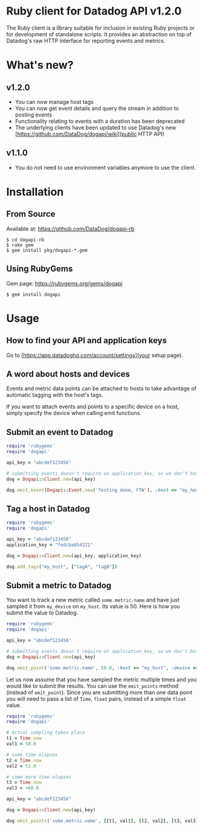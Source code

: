 # Ruby client for Datadog API v1.2.0

The Ruby client is a library suitable for inclusion in existing Ruby projects or for development of standalone scripts. It provides an abstraction on top of Datadog's raw HTTP interface for reporting events and metrics.

# What's new?

## v1.2.0

* You can now manage host tags
* You can now get event details and query the stream in addition to posting events
* Functionality relating to events with a duration has been deprecated
* The underlying clients have been updated to use Datadog's new [https://github.com/DataDog/dogapi/wiki](public HTTP API)

## v1.1.0

* You do not need to use environment variables anymore to use the client.

# Installation

## From Source

Available at: https://github.com/DataDog/dogapi-rb

    $ cd dogapi-rb
    $ rake gem
    $ gem install pkg/dogapi-*.gem

## Using RubyGems

Gem page: https://rubygems.org/gems/dogapi

    $ gem install dogapi

# Usage

## How to find your API and application keys

Go to [https://app.datadoghq.com/account/settings](your setup page).

## A word about hosts and devices

Events and metric data points can be attached to hosts
to take advantage of automatic tagging with the host's tags.

If you want to attach events and points to a specific device
on a host, simply specify the device when calling emit functions.

## Submit an event to Datadog

```ruby
require 'rubygems'
require 'dogapi'

api_key = "abcdef123456"

# submitting events doesn't require an application_key, so we don't bother setting it
dog = Dogapi::Client.new(api_key)

dog.emit_event(Dogapi::Event.new('Testing done, FTW'), :host => "my_host")
```

## Tag a host in Datadog

```ruby
require 'rubygems'
require 'dogapi'

api_key = "abcdef123456"
application_key = "fedcba654321"

dog = Dogapi::Client.new(api_key, application_key)

dog.add_tags("my_host", ["tagA", "tagB"])
```

## Submit a metric to Datadog

You want to track a new metric called `some.metric.name` and have just sampled it from `my_device` on `my_host`.
Its value is 50. Here is how you submit the value to Datadog.

```ruby
require 'rubygems'
require 'dogapi'

api_key = "abcdef123456"

# submitting events doesn't require an application_key, so we don't bother setting it
dog = Dogapi::Client.new(api_key)

dog.emit_point('some.metric.name', 50.0, :host => "my_host", :device => "my_device")
```

Let us now assume that you have sampled the metric multiple times and you would like to submit the results.
You can use the `emit_points` method (instead of `emit_point`). Since you are submitting more than one
data point you will need to pass a list of `Time`, `float` pairs, instead of a simple `float` value.

```ruby
require 'rubygems'
require 'dogapi'

# Actual sampling takes place
t1 = Time.now
val1 = 50.0

# some time elapses
t2 = Time.now
val2 = 51.0

# some more time elapses
t3 = Time.now
val3 = -60.0

api_key = "abcdef123456"

dog = Dogapi::Client.new(api_key)

dog.emit_points('some.metric.name', [[t1, val1], [t2, val2], [t3, val3]], :host => "my_host", :device => "my_device")
```
